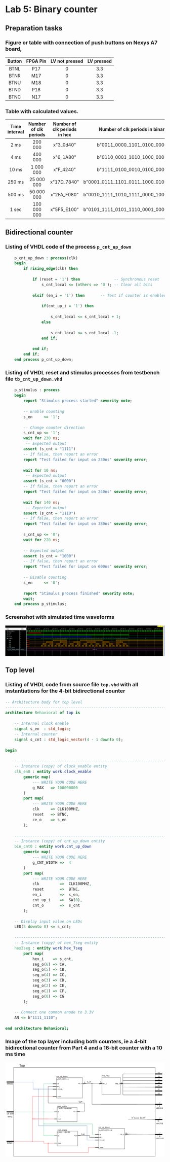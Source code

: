 # Lab 5: Binary counter

## Preparation tasks
### Figure or table with connection of push buttons on Nexys A7 board,
| Button |  FPGA Pin | LV not pressed  | LV pressed | 
| :-: | :-: | :-: | :-: |
| BTNL | P17 | 0 | 3.3 | 
| BTNR | M17 | 0 | 3.3 | 
| BTNU | M18 | 0 | 3.3 | 
| BTND | P18 | 0 | 3.3 | 
| BTNC | N17 | 0 | 3.3 | 






### Table with calculated values.

   | **Time interval** | **Number of clk periods** | **Number of clk periods in hex** | **Number of clk periods in binary** |
   | :-: | :-: | :-: | :-: |
   | 2&nbsp;ms   | 200 000 |x"3_0d40" | b"0011_0000_1101_0100_0000"|
   | 4&nbsp;ms   | 400 000 |x"6_1A80" |	b"0110_0001_1010_1000_0000"|
   | 10&nbsp;ms  |1 000 000|x"F_4240" |	b"1111_0100_0010_0100_0000"|
   | 250&nbsp;ms |25 000 000|x"17D_7840"|b"0001_0111_1101_0111_1000_0100_0000"|
   | 500&nbsp;ms |50 000 000|x"2FA_F080"|b"0010_1111_1010_1111_0000_1000_0000"|
   | 1&nbsp;sec  |100 000 000|x"5F5_E100"| b"0101_1111_0101_1110_0001_0000_0000"|
   
## Bidirectional counter
### Listing of VHDL code of the process `p_cnt_up_down`
```vhdl
    p_cnt_up_down : process(clk)
    begin
        if rising_edge(clk) then
        
            if (reset = '1') then               -- Synchronous reset
                s_cnt_local <= (others => '0'); -- Clear all bits

            elsif (en_i = '1') then       -- Test if counter is enabled
            
                if(cnt_up_i = '1') then
                
                    s_cnt_local <= s_cnt_local + 1;
                else
                
                    s_cnt_local <= s_cnt_local -1;
                end if;

            end if;
        end if;
    end process p_cnt_up_down;
```
### Listing of VHDL reset and stimulus processes from testbench file `tb_cnt_up_down.vhd` 
```vhdl
    p_stimulus : process
    begin
        report "Stimulus process started" severity note;

        -- Enable counting
        s_en     <= '1';

        -- Change counter direction
        s_cnt_up <= '1';
        wait for 230 ns;
         -- Expected output
        assert (s_cnt = "1111")
        -- If false, then report an error
        report "Test failed for input on 230ns" severity error;
        
        wait for 10 ns;
         -- Expected output
        assert (s_cnt = "0000")
        -- If false, then report an error
        report "Test failed for input on 240ns" severity error;
        
        wait for 140 ns;
         -- Expected output
        assert (s_cnt = "1110")
        -- If false, then report an error
        report "Test failed for input on 380ns" severity error;
        
        s_cnt_up <= '0';
        wait for 220 ns;
        
        -- Expected output
        assert (s_cnt = "1000")
        -- If false, then report an error
        report "Test failed for input on 600ns" severity error;

        -- Disable counting
        s_en     <= '0';

        report "Stimulus process finished" severity note;
        wait;
    end process p_stimulus;
```
### Screenshot with simulated time waveforms
![](https://github.com/xskurl02/Digital-electronics-1/blob/main/Labs/05-counter/Images/waveform3.png)

## Top level
### Listing of VHDL code from source file `top.vhd` with all instantiations for the 4-bit bidirectional counter
```vhdl
-- Architecture body for top level
------------------------------------------------------------------------
architecture Behavioral of top is

    -- Internal clock enable
    signal s_en  : std_logic;
    -- Internal counter
    signal s_cnt : std_logic_vector(4 - 1 downto 0);
    
begin

    --------------------------------------------------------------------
    -- Instance (copy) of clock_enable entity
    clk_en0 : entity work.clock_enable
        generic map(
            --- WRITE YOUR CODE HERE
            g_MAX   => 100000000
        )
        port map(
            --- WRITE YOUR CODE HERE
            clk     => CLK100MHZ,
            reset   => BTNC,
            ce_o    => s_en
        );

    --------------------------------------------------------------------
    -- Instance (copy) of cnt_up_down entity
    bin_cnt0 : entity work.cnt_up_down
        generic map(
            --- WRITE YOUR CODE HERE
            g_CNT_WIDTH =>  4
        )
        port map(
            --- WRITE YOUR CODE HERE
            clk         =>  CLK100MHZ,
            reset       =>  BTNC,
            en_i        =>  s_en,
            cnt_up_i    =>  SW(0),
            cnt_o       =>  s_cnt
        );

    -- Display input value on LEDs
    LED(3 downto 0) <= s_cnt;

    --------------------------------------------------------------------
    -- Instance (copy) of hex_7seg entity
    hex2seg : entity work.hex_7seg
        port map(
            hex_i    => s_cnt,
            seg_o(6) => CA,
            seg_o(5) => CB,
            seg_o(4) => CC,
            seg_o(3) => CD,
            seg_o(2) => CE,
            seg_o(1) => CF,
            seg_o(0) => CG
        );

    -- Connect one common anode to 3.3V
    AN <= b"1111_1110";

end architecture Behavioral;
```
### Image of the top layer including both counters, ie a 4-bit bidirectional counter from Part 4 and a 16-bit counter with a 10 ms time 
![](https://github.com/xskurl02/Digital-electronics-1/blob/main/Labs/05-counter/Images/nacrt.png)
